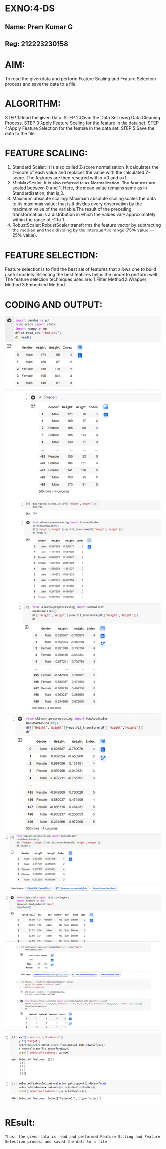 # EXNO:4-DS
## Name: Prem Kumar G
## Reg: 212223230158
# AIM:
To read the given data and perform Feature Scaling and Feature Selection process and save the
data to a file.

# ALGORITHM:
STEP 1:Read the given Data.
STEP 2:Clean the Data Set using Data Cleaning Process.
STEP 3:Apply Feature Scaling for the feature in the data set.
STEP 4:Apply Feature Selection for the feature in the data set.
STEP 5:Save the data to the file.

# FEATURE SCALING:
1. Standard Scaler: It is also called Z-score normalization. It calculates the z-score of each value and replaces the value with the calculated Z-score. The features are then rescaled with x̄ =0 and σ=1
2. MinMaxScaler: It is also referred to as Normalization. The features are scaled between 0 and 1. Here, the mean value remains same as in Standardization, that is,0.
3. Maximum absolute scaling: Maximum absolute scaling scales the data to its maximum value; that is,it divides every observation by the maximum value of the variable.The result of the preceding transformation is a distribution in which the values vary approximately within the range of -1 to 1.
4. RobustScaler: RobustScaler transforms the feature vector by subtracting the median and then dividing by the interquartile range (75% value — 25% value).

# FEATURE SELECTION:
Feature selection is to find the best set of features that allows one to build useful models. Selecting the best features helps the model to perform well.
The feature selection techniques used are:
1.Filter Method
2.Wrapper Method
3.Embedded Method

# CODING AND OUTPUT:

![alt text](<Screenshot 2025-04-23 161435.png>)
![alt text](<Screenshot 2025-04-23 161448.png>)
![alt text](<Screenshot 2025-04-23 161502.png>)
![alt text](<Screenshot 2025-04-23 161514.png>)
![alt text](<Screenshot 2025-04-23 161524.png>)
![alt text](<Screenshot 2025-04-23 161546.png>)
![alt text](<Screenshot 2025-04-23 161600.png>)
![alt text](<Screenshot 2025-04-23 161612.png>)

# REsult:
    Thus, the given data is read and performed Feature Scaling and Feature Selection process and saved the data to a file
